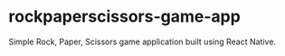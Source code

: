 # rockpaperscissors-game-app
Simple Rock, Paper, Scissors game application built using React Native.
